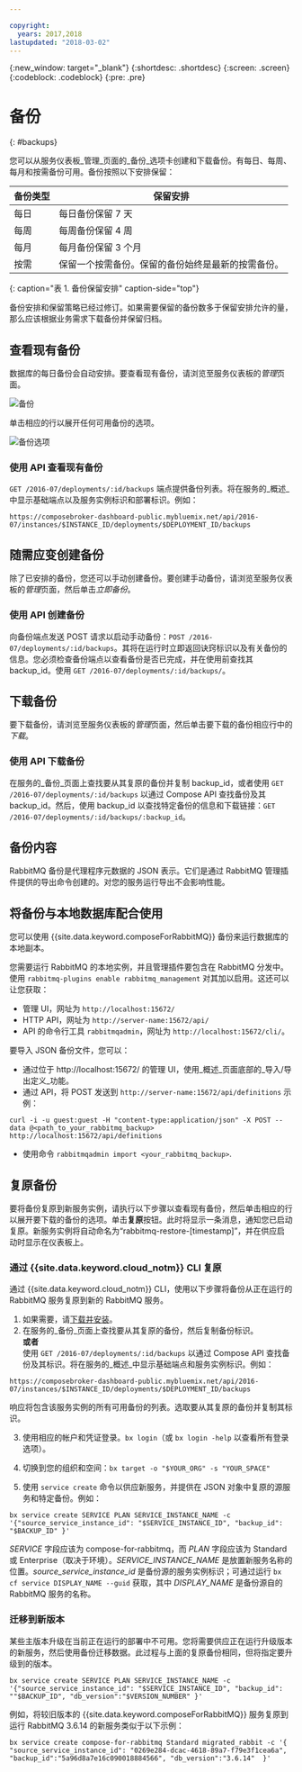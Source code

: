 ```yaml
---

copyright:
  years: 2017,2018
lastupdated: "2018-03-02"
---
```


{:new_window: target="_blank"}
{:shortdesc: .shortdesc}
{:screen: .screen}
{:codeblock: .codeblock}
{:pre: .pre}

# 备份
{: #backups}

您可以从服务仪表板_管理_页面的_备份_选项卡创建和下载备份。有每日、每周、每月和按需备份可用。备份按照以下安排保留：

备份类型|保留安排
----------|-----------
每日|每日备份保留 7 天
每周|每周备份保留 4 周
每月|每月备份保留 3 个月
按需|保留一个按需备份。保留的备份始终是最新的按需备份。
{: caption="表 1. 备份保留安排" caption-side="top"}

备份安排和保留策略已经过修订。如果需要保留的备份数多于保留安排允许的量，那么应该根据业务需求下载备份并保留归档。

## 查看现有备份

数据库的每日备份会自动安排。要查看现有备份，请浏览至服务仪表板的*管理*页面。 

  ![备份](./images/rabbitmq-backups-show.png "服务仪表板中备份的列表")

单击相应的行以展开任何可用备份的选项。

  ![备份选项](./images/rabbitmq-backups-options.png "备份选项") 

### 使用 API 查看现有备份

`GET /2016-07/deployments/:id/backups` 端点提供备份列表。将在服务的_概述_中显示基础端点以及服务实例标识和部署标识。例如： 
``` 
https://composebroker-dashboard-public.mybluemix.net/api/2016-07/instances/$INSTANCE_ID/deployments/$DEPLOYMENT_ID/backups
```  

## 随需应变创建备份

除了已安排的备份，您还可以手动创建备份。要创建手动备份，请浏览至服务仪表板的*管理*页面，然后单击*立即备份*。

### 使用 API 创建备份

向备份端点发送 POST 请求以启动手动备份：`POST /2016-07/deployments/:id/backups`。其将在运行时立即返回诀窍标识以及有关备份的信息。您必须检查备份端点以查看备份是否已完成，并在使用前查找其 backup_id。使用 `GET /2016-07/deployments/:id/backups/`。

## 下载备份

要下载备份，请浏览至服务仪表板的*管理*页面，然后单击要下载的备份相应行中的*下载*。

### 使用 API 下载备份

在服务的_备份_页面上查找要从其复原的备份并复制 backup_id，或者使用 `GET /2016-07/deployments/:id/backups` 以通过 Compose API 查找备份及其 backup_id。然后，使用 backup_id 以查找特定备份的信息和下载链接：`GET /2016-07/deployments/:id/backups/:backup_id`。

## 备份内容

RabbitMQ 备份是代理程序元数据的 JSON 表示。它们是通过 RabbitMQ 管理插件提供的导出命令创建的。对您的服务运行导出不会影响性能。

## 将备份与本地数据库配合使用

您可以使用 {{site.data.keyword.composeForRabbitMQ}} 备份来运行数据库的本地副本。

您需要运行 RabbitMQ 的本地实例，并且管理插件要包含在 RabbitMQ 分发中。使用 `rabbitmq-plugins enable rabbitmq_management` 对其加以启用。这还可以让您获取：

* 管理 UI，网址为 `http://localhost:15672/`
* HTTP API，网址为 `http://server-name:15672/api/`
* API 的命令行工具 `rabbitmqadmin`，网址为 `http://localhost:15672/cli/`。

要导入 JSON 备份文件，您可以：

* 通过位于 http://localhost:15672/ 的管理 UI，使用_概述_页面底部的_导入/导出定义_功能。
* 通过 API，将 POST 发送到 `http://server-name:15672/api/definitions` 示例：
```http
curl -i -u guest:guest -H "content-type:application/json" -X POST --data @<path_to_your_rabbitmq_backup> http://localhost:15672/api/definitions
```
* 使用命令 `rabbitmqadmin import <your_rabbitmq_backup>`.

## 复原备份

要将备份复原到新服务实例，请执行以下步骤以查看现有备份，然后单击相应的行以展开要下载的备份的选项。单击**复原**按钮。此时将显示一条消息，通知您已启动复原。新服务实例将自动命名为“rabbitmq-restore-[timestamp]”，并在供应启动时显示在仪表板上。

### 通过 {{site.data.keyword.cloud_notm}} CLI 复原

通过 {{site.data.keyword.cloud_notm}} CLI，使用以下步骤将备份从正在运行的 RabbitMQ 服务复原到新的 RabbitMQ 服务。 
1. 如果需要，请[下载并安装](https://console.bluemix.net/docs/cli/index.html#overview)。 
2. 在服务的_备份_页面上查找要从其复原的备份，然后复制备份标识。  
  **或者**  
使用 `GET /2016-07/deployments/:id/backups` 以通过 Compose API 查找备份及其标识。将在服务的_概述_中显示基础端点和服务实例标识。例如： 
  ``` 
  https://composebroker-dashboard-public.mybluemix.net/api/2016-07/instances/$INSTANCE_ID/deployments/$DEPLOYMENT_ID/backups
  ```  
响应将包含该服务实例的所有可用备份的列表。选取要从其复原的备份并复制其标识。

3. 使用相应的帐户和凭证登录。`bx login`（或 `bx login -help` 以查看所有登录选项）。

4. 切换到您的组织和空间：`bx target -o "$YOUR_ORG" -s "YOUR_SPACE"`

5. 使用 `service create` 命令以供应新服务，并提供在 JSON 对象中复原的源服务和特定备份。例如：
``` 
bx service create SERVICE PLAN SERVICE_INSTANCE_NAME -c '{"source_service_instance_id": "$SERVICE_INSTANCE_ID", "backup_id": "$BACKUP_ID" }'
```
_SERVICE_ 字段应该为 compose-for-rabbitmq，而 _PLAN_ 字段应该为 Standard 或 Enterprise（取决于环境）。_SERVICE\_INSTANCE\_NAME_ 是放置新服务名称的位置。_source\_service\_instance\_id_ 是备份源的服务实例标识；可通过运行 `bx cf service DISPLAY_NAME --guid` 获取，其中 _DISPLAY\_NAME_ 是备份源自的 RabbitMQ 服务的名称。 
  
  
### 迁移到新版本

某些主版本升级在当前正在运行的部署中不可用。您将需要供应正在运行升级版本的新服务，然后使用备份迁移数据。此过程与上面的复原备份相同，但将指定要升级到的版本。

``` 
bx service create SERVICE PLAN SERVICE_INSTANCE_NAME -c '{"source_service_instance_id": "$SERVICE_INSTANCE_ID", "backup_id": ""$BACKUP_ID", "db_version":"$VERSION_NUMBER" }'
```

例如，将较旧版本的 {{site.data.keyword.composeForRabbitMQ}} 服务复原到运行 RabbitMQ 3.6.14 的新服务类似于以下示例：
```
bx service create compose-for-rabbitmq Standard migrated_rabbit -c '{ "source_service_instance_id": "0269e284-dcac-4618-89a7-f79e3f1cea6a", "backup_id":"5a96d8a7e16c090018884566", "db_version":"3.6.14"  }'


